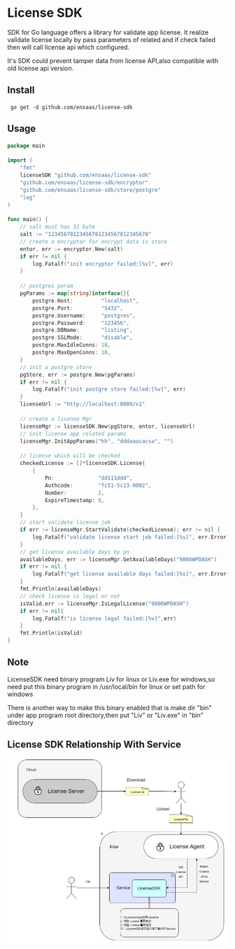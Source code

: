 # License SDK

SDK for Go language offers a library for validate app license. It realize validate license locally by pass parameters of related and 
if check failed then will call license api which configured.

It's SDK could prevent tamper data from license API,also compatible with old license api version.

## Install

```
 go get -d github.com/ensaas/license-sdk
```

## Usage

```go
package main

import (
	"fmt"
	licenseSDK "github.com/ensaas/license-sdk"
	"github.com/ensaas/license-sdk/encryptor"
	"github.com/ensaas/license-sdk/store/postgre"
	"log"
)

func main() {
	// salt must has 32 byte
	salt := "12345678123456781234567812345678"
	// create a encryptor for encrypt data is store
	entor, err := encryptor.New(salt)
	if err != nil {
		log.Fatalf("init encryptor failed:[%v]", err)
	}

	// postgres param
	pgParams := map[string]interface{}{
		postgre.Host:         "localhost",
		postgre.Port:         "5432",
		postgre.Username:     "postgres",
		postgre.Password:     "123456",
		postgre.DBName:       "listing",
		postgre.SSLMode:      "disable",
		postgre.MaxIdleConns: 10,
		postgre.MaxOpenConns: 10,
	}
	// init a postgre store
	pgStore, err := postgre.New(pgParams)
	if err != nil {
		log.Fatalf("init postgre store failed:[%v]", err)
	}
	licenseUrl := "http://localhost:8080/v1"

	// create a license Mgr
	licenseMgr := licenseSDK.New(pgStore, entor, licenseUrl)
	// init license app related params
	licenseMgr.InitAppParams("hh", "dddaaacacsa", "")

	// license which will be checked
	checkedLicense := []*licenseSDK.License{
		{
			Pn:              "dd111ddd",
			Authcode:        "fc51-5c23-0002",
			Number:          2,
			ExpireTimestamp: 0,
		},
	}
	// start validate license job
	if err := licenseMgr.StartValidate(checkedLicense); err != nil {
		log.Fatalf("validate license start job failed:[%s]", err.Error())
	}
	// get license available days by pn
	availableDays, err := licenseMgr.GetAvailableDays("9806WPDASH")
	if err != nil {
		log.Fatalf("get license available days failed:[%s]", err.Error())
	}
	fmt.Println(availableDays)
	// check license is legal or not
	isValid,err := licenseMgr.IsLegalLicense("9806WPDASH")
	if err != nil{
		log.Fatalf("is license legal failed:[%v]",err)
	}
	fmt.Println(isValid)
}
```

## Note

LicenseSDK need binary program Liv for linux or Liv.exe for windows,so need put this binary program in /usr/local/bin for linux or
set path for windows

There is another way to make this binary enabled that is make dir "bin" under app program root directory,then put "Liv" or "Liv.exe"
in "bin" directory

## License SDK Relationship With Service

![LicenseSDK](img/license_sdk.jpg)
